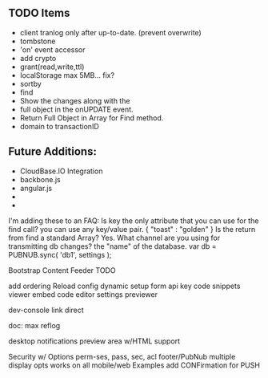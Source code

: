 ## TODO Items

 - client tranlog only after up-to-date. (prevent overwrite)
 - tombstone
 - 'on' event accessor
 - add crypto
 - grant(read,write,ttl)
 - localStorage max 5MB... fix?
 - sortby
 - find
 - Show the changes along with the
 - full object in the onUPDATE event.
 - Return Full Object in Array for Find method.
 - domain to transactionID

## Future Additions:

 - CloudBase.IO Integration
 - backbone.js
 - angular.js
 - 
 - 


I'm adding these to an FAQ:
Is key the only attribute that you can use for the find call?
you can use any key/value pair.  { "toast" : "golden" }
Is the return from find a standard Array?
Yes.
What channel are you using for transmitting db changes?
the "name" of the database.
var db = PUBNUB.sync( 'db1', settings );





Bootstrap Content Feeder TODO

add ordering
Reload config dynamic
setup form api key
code snippets
viewer embed code
editor settings
previewer


dev-console link direct


doc: max reflog

desktop notifications
preview area w/HTML support

Security w/ Options
perm-ses, pass, sec, acl
footer/PubNub
multiple display opts
works on all mobile/web
Examples
add CONFirmation for PUSH














